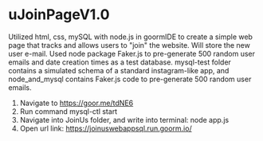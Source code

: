 # uJoinPageV1.0
Utilized html, css, mySQL with node.js in goormIDE to create a simple web page that tracks and allows users to "join" the website. Will store the new user e-mail. Used node package Faker.js to pre-generate 500 random user emails and date creation times as a test database.
mysql-test folder contains a simulated schema of a standard instagram-like app, and node_and_mysql contains Faker.js code to pre-generate 500 random user emails.
1. Navigate to https://goor.me/tdNE6
2. Run command mysql-ctl start
3. Navigate into JoinUs folder, and write into terminal: node app.js
3. Open url link: https://joinuswebappsql.run.goorm.io/

